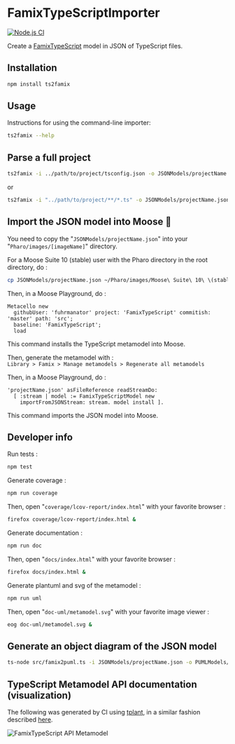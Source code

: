 # FamixTypeScriptImporter

[![Node.js CI](https://github.com/fuhrmanator/FamixTypeScriptImporter/actions/workflows/ci-nodejs.yml/badge.svg)](https://github.com/fuhrmanator/FamixTypeScriptImporter/actions/workflows/ci-nodejs.yml)

Create a [FamixTypeScript](https://github.com/fuhrmanator/FamixTypeScript) model in JSON of TypeScript files.

## Installation

```sh
npm install ts2famix
```

## Usage

Instructions for using the command-line importer:

```sh
ts2famix --help
```

## Parse a full project

```sh
ts2famix -i ../path/to/project/tsconfig.json -o JSONModels/projectName.json
```
or
```sh
ts2famix -i "../path/to/project/**/*.ts" -o JSONModels/projectName.json
```

## Import the JSON model into Moose 🫎

You need to copy the "```JSONModels/projectName.json```" into your "```Pharo/images/[imageName]```" directory.

For a Moose Suite 10 (stable) user with the Pharo directory in the root directory, do : 
```sh
cp JSONModels/projectName.json ~/Pharo/images/Moose\ Suite\ 10\ \(stable\)/.
```

Then, in a Moose Playground, do :
```smalltalk
Metacello new 
  githubUser: 'fuhrmanator' project: 'FamixTypeScript' commitish: 'master' path: 'src';
  baseline: 'FamixTypeScript';
  load
```

This command installs the TypeScript metamodel into Moose.

Then, generate the metamodel with :  
```Library > Famix > Manage metamodels > Regenerate all metamodels```

Then, in a Moose Playground, do :
```smalltalk
'projectName.json' asFileReference readStreamDo:
  [ :stream | model := FamixTypeScriptModel new 
    importFromJSONStream: stream. model install ].
```

This command imports the JSON model into Moose.

## Developer info

Run tests :
```sh
npm test
```

Generate coverage :
```sh
npm run coverage
```

Then, open "```coverage/lcov-report/index.html```" with your favorite browser : 
```sh
firefox coverage/lcov-report/index.html &
```

Generate documentation :
```sh
npm run doc
```

Then, open "```docs/index.html```" with your favorite browser : 
```sh
firefox docs/index.html &
```

Generate plantuml and svg of the metamodel :
```sh
npm run uml
```

Then, open "```doc-uml/metamodel.svg```" with your favorite image viewer :
```sh
eog doc-uml/metamodel.svg &
```

## Generate an object diagram of the JSON model

```sh
ts-node src/famix2puml.ts -i JSONModels/projectName.json -o PUMLModels/projectName.puml
```

## TypeScript Metamodel API documentation (visualization)

The following was generated by CI using [tplant](https://github.com/bafolts/tplant), in a similar fashion described [here](https://modularmoose.org/posts/2021-07-19-automatic-metamodel-documentation-generation).

![FamixTypeScript API Metamodel](https://raw.githubusercontent.com/fuhrmanator/FamixTypeScriptImporter/v1/doc/metamodel.svg)
